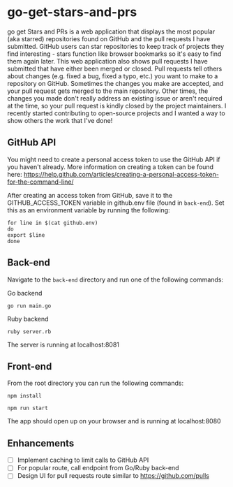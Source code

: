 # go-get-stars-and-prs
go get Stars and PRs is a web application that displays the most popular (aka starred) repositories found on GitHub and the pull requests I have submitted. GitHub users can star repositories to keep track of projects they find interesting - stars function like browser bookmarks so it's easy to find them again later. This web application also shows pull requests I have submitted that have either been merged or closed. Pull requests tell others about changes (e.g. fixed a bug, fixed a typo, etc.) you want to make to a repository on GitHub. Sometimes the changes you make are accepted, and your pull request gets merged to the main repository. Other times, the changes you made don't really address an existing issue or aren't required at the time, so your pull request is kindly closed by the project maintainers. I recently started contributing to open-source projects and I wanted a way to show others the work that I've done!

## GitHub API
You might need to create a personal access token to use the GitHub API if you haven't already. More information on creating a token can be found here: https://help.github.com/articles/creating-a-personal-access-token-for-the-command-line/

After creating an access token from GitHub, save it to the GITHUB\_ACCESS\_TOKEN variable in github.env file (found in `back-end`). Set this as an environment variable by running the following:
```
for line in $(cat github.env)
do
export $line
done
```

## Back-end
Navigate to the `back-end` directory and run one of the following commands:

Go backend
```
go run main.go
```

Ruby backend
```
ruby server.rb
```
The server is running at localhost:8081

## Front-end
From the root directory you can run the following commands:
```
npm install

npm run start
```
The app should open up on your browser and is running at localhost:8080

## Enhancements
- [ ] Implement caching to limit calls to GitHub API
- [ ] For popular route, call endpoint from Go/Ruby back-end
- [ ] Design UI for pull requests route similar to https://github.com/pulls
